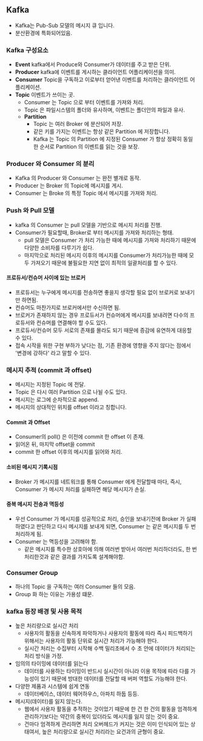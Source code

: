 ## Kafka
- Kafka는 Pub-Sub 모델의 메시지 큐 입니다.
- 분산환경에 특화되어있음.

### Kafka 구성요소
- **Event** kafka에서 Produce와 Consumer가 데이터를 주고 받은 단위.
- **Producer** kafka에 이벤트를 게시하는 클라이언트 어플리케이션을 의미.
- **Consumer** Topic을 구독하고 이로부터 얻어낸 이벤트를 처리하는 클라이언트 어플리케이션.
- **Topic** 이벤트가 쓰이는 곳.
  + Consumer 는 Topic 으로 부터 이벤트를 가져와 처리.
  + Topic 은 파일시스템의 폴더와 유사하며, 이벤트는 폴더안의 파일과 유사.
  + **Partition**
    * Topic 는 여러 Broker 에 분산되어 저장.
    * 같은 키를 가지는 이벤트는 항상 같은 Partition 에 저장합니다.
    * Kafka 는 Topic 의 Partition 에 지정된 Consumer 가 항상 정확히 동일한 순서로 Partition 의 이벤트를 읽는 것을 보장.

### Producer 와 Consumer 의 분리
- Kafka 의 Producer 와 Consumer 는 완전 별개로 동작.
- Producer 는 Broker 의 Topic에 메시지를 게시.
- Consumer 는 Broke 의 특정 Topic 에서 메시지를 가져와 처리.

### Push 와 Pull 모델
- kafka 의 Consumer 는 pull 모델을 기반으로 메시지 처리를 진행.
- Consumer가 필요할때, Broker로 부터 메시지를 가져와 처리하는 형태.
  + pull 모델은 Consumer 가 처리 가능한 때에 메시지를 가져와 처리하기 때문에 다양한 소비자를 다루기가 쉽다.
  + 마지막으로 처리된 메시지 이후의 메시지를 Consumer가 처리가능한 때에 모두 가져오기 때문에 불필요한 지연 없이 최적의 일괄처리를 할 수 있다.

#### 프로듀서/컨슈머 사이에 있는 브로커
- 프로듀서는 누구에게 메시지를 전송하면 좋을지 생각할 필요 없이 브로커로 보내기만 하면됨.
- 컨슈머도 마찬가지로 브로커에서만 수신하면 됨.
- 브로커가 존재하지 않는 경우 프로듀서가 컨슈머에게 메시지를 보내려면 다수의 프로듀서와 컨슈머를 연결해야 할 수도 있다.
- 프로듀서/컨슈머 모두 서로의 존재를 몰라도 되기 때문에 증감에 유연하게 대응할 수 있다.
- 접속 시작을 위한 구현 부하가 낮다는 점, 기존 환경에 영향을 주지 않다는 점에서 '변경에 강하다' 라고 말할 수 있다.

### 메시지 추적 (commit 과 offset)
- 메시지는 지정된 Topic 에 전달.
- Topic 은 다시 여러 Partition 으로 나뉠 수도 있다.
- 메시지는 로그에 순차적으로 append.
- 메시지의 상대적인 위치를 offset 이라고 칭합니다.

#### Commit 과 Offset
- Consumer의 poll() 은 이전에 commit 한 offset 이 존재.
- 읽어온 뒤, 마지막 offset을 commit
- commit 한 offset 이후의 메시지를 읽어와 처리.

#### 소비된 메시지 기록시점
- Broker 가 메시지를 네트워크를 통해 Consumer 에게 전달할때 마다, 즉시, Consumer 가 메시지 처리를 실패하면 해당 메시지가 손실.

#### 중복 메시지 전송과 멱등성
- 우선 Consumer 가 메시지를 성공적으로 처리, 승인을 보내기전에 Broker 가 실패하였다고 판단하고 다시 메시지를 보내게 되면, Consumer 는 같은 메시지를 두 번 처리하게 됨.
- Consumer 는 멱등성을 고려해야 함.
  + 같은 메시지를 특수한 상호아에 의해 여러번 받아서 여러번 처리하더라도, 한 번 처리한것과 같은 결과를 가지도록 설계해야함.

### Consumer Group
- 하나의 Topic 을 구독하는 여러 Consumer 들의 모음.
- Group 화 하는 이유는 가용성 떄문.

### kafka 등장 배경 및 사용 목적
- 높은 처리량으로 실시간 처리
  + 사용자의 활동을 신속하게 파악하거나 사용자의 활동에 따라 즉시 피드백하기 위해서는 사용자의 활동 단위로 실시간 처리가 가능해야 한다.
  + 실시간 처리는 수집부터 시작해 수백 밀리초에서 수 초 안에 데이터가 처리되는 처리 방식을 가정.
- 임의의 타이밍에 데이터를 읽는다
  + 데이터를 사용하는 타이밍이 반드시 실시간이 아니라 이용 목적에 따라 다를 가능성이 있기 때문에 방대한 데이터를 전달할 때 버퍼 역할도 가능해야 한다.
- 다양한 제품과 시스템에 쉽게 연동
  + 데이터베이스, 데이터 웨어하우스, 아파치 하둡 등등.
- 메시지(데이터)를 잃지 않는다.
  + 웹에서 사용자 활동을 추적하는 것이었기 때문에 한 건 한 건의 활동을 엄격하게 관리하기보다는 약간의 중복이 있더라도 메시지를 잃지 않는 것이 중요.
  + 건마다 엄격하게 관리하면 처리 오버헤드가 커지는 것은 이미 인식되어 있는 상태여서, 높은 처리량으로 실시간 처리라는 요건과의 균형이 중요.
  
### 
  